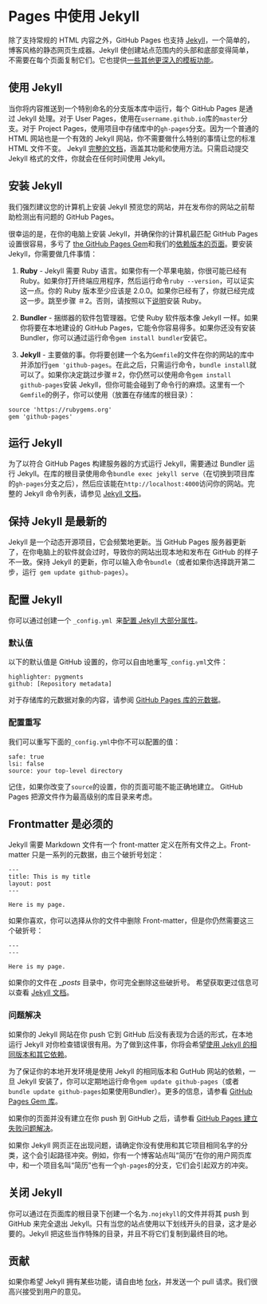 # Pages 中使用 Jekyll

除了支持常规的 HTML 内容之外，GitHub Pages 也支持 [Jekyll](https://github.com/jekyll/jekyll)，一个简单的，博客风格的静态网页生成器。Jekyll 使创建站点范围内的头部和底部变得简单，不需要在每个页面复制它们。它也提供[一些其他更深入的模板功能](http://jekyllrb.com/docs/templates/)。

## 使用 Jekyll

当你将内容推送到一个特别命名的分支版本库中运行，每个 GitHub Pages 是通过 Jekyll 处理。对于 User Pages，使用在`username.github.io`库的`master`分支。对于 Project Pages，使用项目中存储库中的`gh-pages`分支。因为一个普通的 HTML 网站也是一个有效的 Jekyll 网站，你不需要做什么特别的事情让您的标准 HTML 文件不变。 Jekyll [完整的文档](http://jekyllrb.com/docs/home/)，涵盖其功能和使用方法。只需启动提交 Jekyll 格式的文件，你就会在任何时间使用 Jekyll。

## 安装 Jekyll

我们强烈建议您的计算机上安装 Jekyll 预览您的网站，并在发布你的网站之前帮助检测出有问题的 GitHub Pages。

很幸运的是，在你的电脑上安装 Jekyll，并确保你的计算机最匹配 GitHub Pages 设置很容易，多亏了 [the GitHub Pages Gem](https://github.com/github/pages-gem)和我们的[依赖版本的页面](http://pages.github.com/versions)。要安装 Jekyll，你需要做几件事情：

1. **Ruby** - Jekyll 需要 Ruby 语言。如果你有一个苹果电脑，你很可能已经有 Ruby。如果你打开​​终端应用程序，然后运行命令`ruby --version`，可以证实这一点。你的 Ruby 版本至少应该是 2.0.0。如果你已经有了，你就已经完成这一步。跳至步骤 ＃2。否则，请按照以下[说明](https://www.ruby-lang.org/en/downloads/)安装 Ruby。

2. **Bundler** - 捆绑器的软件包管理器。它使 Ruby 软件版本像 Jekyll 一样。如果你将要在本地建设的 GitHub Pages，它能令你容易得多。如果你还没有安装 Bundler，你可以通过运行命令`gem install bundler`安装它。

3. **Jekyll** - 主要做的事。你将要创建一个名为`Gemfile`的文件在你的网站的库中并添加行`gem 'github-pages`。在此之后，只需运行命令，`bundle install`就可以了。如果你决定跳过步骤＃2，你仍然可以使用命令`gem install github-pages`安装 Jekyll，但你可能会碰到了命令行的麻烦。这里有一个`Gemfile`的例子，你可以使用（放置在存储库的根目录）：

```
source 'https://rubygems.org'
gem 'github-pages'
```

## 运行 Jekyll

为了以符合 GitHub Pages 构建服务器的方式运行 Jekyll，需要通过 Bundler 运行 Jekyll。在库的根目录使用命令`bundle exec jekyll serve`（在切换到项目库的`gh-pages`分支之后），然后应该能在`http://localhost:4000`访问你的网站。完整的 Jekyll 命令列表，请参见 [Jekyll 文档](http://jekyllrb.com/docs/usage/ "Jekyll文档")。

## 保持 Jekyll 是最新的

Jekyll 是一个动态开源项目，它会频繁地更新。当 GitHub Pages 服务器更新了，在你电脑上的软件就会过时，导致你的网站出现本地和发布在 GitHub 的样子不一致。保持 Jekyll 的更新，你可以输入命令`bundle`（或者如果你选择跳开第二步，运行` gem update github-pages`）。

## 配置 Jekyll

你可以通过创建一个 `_config.yml `来[配置 Jekyll 大部分属性](https://help.github.com/articles/using-jekyll-with-pages#configuring-jekyll)。

### 默认值

以下的默认值是 GitHub 设置的，你可以自由地重写`_config.yml`文件：

```
highlighter: pygments
github: [Repository metadata]
```

对于存储库的元数据对象的内容，请参阅 [GitHub Pages 库的元数据](https://help.github.com/articles/repository-metadata-on-github-pages)。

### 配置重写

我们可以重写下面的`_config.yml`中你不可以配置的值：

```
safe: true
lsi: false
source: your top-level directory
```

记住，如果你改变了`source`的设置，你的页面可能不能正确地建立。 GitHub Pages 把源文件作为最高级别的库目录来考虑。

## Frontmatter 是必须的

Jekyll 需要 Markdown 文件有一个 front-matter 定义在所有文件之上。Front-matter 只是一系列的元数据，由三个破折号划定：

```
---
title: This is my title
layout: post
---

Here is my page.
```

如果你喜欢，你可以选择从你的文件中删除 Front-matter，但是你仍然需要这三个破折号：

```
---
---

Here is my page.
```

如果你的文件在 *_posts* 目录中，你可完全删除这些破折号。
希望获取更过信息可以查看 [Jekyll 文档](http://jekyllrb.com/docs/frontmatter/)。

### 问题解决

如果你的 Jekyll 网站在你 push 它到 GitHub 后没有表现为合适的形式，在本地运行 Jekyll 对你检查错误很有用。为了做到这件事，你将会希望[使用 Jekyll 的相同版本和其它依赖](http://pages.github.com/versions/)。

为了保证你的本地开发环境是使用 Jekyll 的相同版本和 GutHub 网站的依赖，一旦 Jekyll 安装了，你可以定期地运行命令`gem update github-pages`（或者`bundle update github-pages`如果使用Bundler）。更多的信息，请参看 [GitHub Pages Gem 库](https://github.com/github/pages-gem)。

如果你的页面并没有建立在你 push 到 GitHub 之后，请参看 [GitHub Pages 建立失败问题解决](https://help.github.com/articles/troubleshooting-github-pages-build-failures)。

如果你 Jekyll 网页正在出现问题，请确定你没有使用和其它项目相同名字的分类，这个会引起路径冲突。例如，你有一个博客站点叫“简历”在你的用户网页库中，和一个项目名叫“简历”也有一个`gh-pages`的分支，它们会引起双方的冲突。

## 关闭 Jekyll

你可以通过在页面库的根目录下创建一个名为`.nojekyll`的文件并将其 push 到 GitHub 来完全退出 Jekyll。只有当您的站点使用以下划线开头的目录，这才是必要的。Jekyll 把这些当作特殊的目录，并且不将它们复制到最终目的地。

## 贡献

如果你希望 Jekyll 拥有某些功能，请自由地 [fork](https://github.com/jekyll/jekyll)，并发送一个 pull 请求。我们很高兴接受到用户的意见。